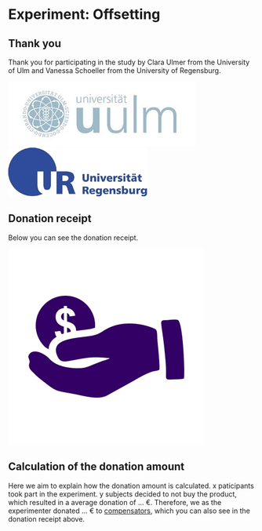 # Experiment: Offsetting 
## Thank you 

Thank you for participating in the study by Clara Ulmer from the University of Ulm and Vanessa Schoeller from the University of Regensburg.



![](https://github.com/Vanessa-project/Experiment_Prolific/raw/gh-pages/index.jpg)
![](https://github.com/Vanessa-project/Experiment/raw/gh-pages/logo_regensburg.jpg)


## Donation receipt

Below you can see the donation receipt.

![](https://github.com/Vanessa-project/Experiment/raw/gh-pages/monetary-donation.jpg)

## Calculation of the donation amount

Here we aim to explain how the donation amount is calculated.
x paticipants took part in the experiment. 
y subjects decided to not buy the product, which resulted in a average donation of ... €. 
Therefore, we as the experimenter donated ... € to [compensators](https://www.compensators.org/), which you can also see in the donation receipt above.


